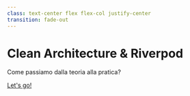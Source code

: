 ```yaml
---
class: text-center flex flex-col justify-center
transition: fade-out
---
```


# Clean Architecture & Riverpod

Come passiamo dalla teoria alla pratica?


<div v-click class="abs-center m-6">
  <a
      href="https://github.com/lucavenir/riverpod_architecture_example"
      target="_blank"
      alt="Architecture Example"
      class="text-xl slidev-icon-btn !border-none !hover:text-white"
    >
      Let's go!
  </a>
</div>


<!-- 
Molto semplicemente, prendiamo un esempio che già abbiamo online, e giochiamoci un po'.
-->